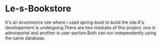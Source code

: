 # Le-s-Bookstore 
It's  an ecommerce site where i used spring-boot to build the site.It's developement is undergoing.There are two modules of this 
project, one is adminportal and another is user section.Both can run independently using the same database.

